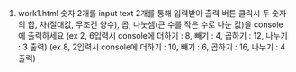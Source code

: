 1. work1.html
숫자 2개를 input text 2개를 통해 입력받아 출력 버튼 클릭시
두 숫자의 합, 차(절대값, 무조건 양수), 곱, 나눗셈(큰 수를 작은 수로 나눈 값)을 console에 출력하세요
(ex 2, 6입력시 console에 더하기 : 8, 빼기 : 4, 곱하기 : 12, 나누기 : 3 출력)
(ex 8, 2입력시 console에 더하기 : 10, 빼기 : 6, 곱하기 : 16, 나누기 : 4 출력)

